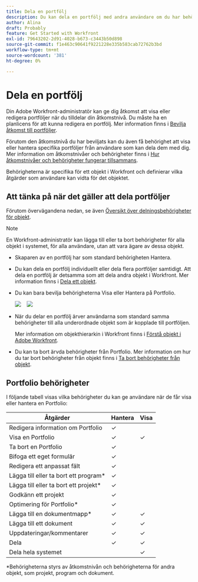 ```yaml
---
title: Dela en portfölj
description: Du kan dela en portfölj med andra användare om du har behörighet att komma åt den.
author: Alina
draft: Probably
feature: Get Started with Workfront
exl-id: 79643202-2d91-4028-b673-c3443b50d898
source-git-commit: f1e463c90641f9221228e335b583cab72762b3bd
workflow-type: tm+mt
source-wordcount: '381'
ht-degree: 0%

---
```


# Dela en portfölj

Din Adobe Workfront-administratör kan ge dig åtkomst att visa eller redigera portföljer när du tilldelar din åtkomstnivå. Du måste ha en planlicens för att kunna redigera en portfölj. Mer information finns i [Bevilja åtkomst till portföljer](../../administration-and-setup/add-users/configure-and-grant-access/grant-access-portfolios.md).

Förutom den åtkomstnivå du har beviljats kan du även få behörighet att visa eller hantera specifika portföljer från användare som kan dela dem med dig. Mer information om åtkomstnivåer och behörigheter finns i [Hur åtkomstnivåer och behörigheter fungerar tillsammans](../../administration-and-setup/add-users/access-levels-and-object-permissions/how-access-levels-permissions-work-together.md).

Behörigheterna är specifika för ett objekt i Workfront och definierar vilka åtgärder som användare kan vidta för det objektet.

## Att tänka på när det gäller att dela portföljer

Förutom övervägandena nedan, se även [Översikt över delningsbehörigheter för objekt](../../workfront-basics/grant-and-request-access-to-objects/sharing-permissions-on-objects-overview.md).

>[!NOTE]
>
>En Workfront-administratör kan lägga till eller ta bort behörigheter för alla objekt i systemet, för alla användare, utan att vara ägare av dessa objekt.

* Skaparen av en portfölj har som standard behörigheten Hantera.
* Du kan dela en portfölj individuellt eller dela flera portföljer samtidigt. Att dela en portfölj är detsamma som att dela andra objekt i Workfront. Mer information finns i [Dela ett objekt](../../workfront-basics/grant-and-request-access-to-objects/share-an-object.md).

* Du kan bara bevilja behörigheterna Visa eller Hantera på Portfolio.

  ![](assets/screen-shot-2014-01-23-at-12.45.15-pm.png)    ![](assets/screen-shot-2014-01-22-at-10.03.43-am-190x167.png)

* När du delar en portfölj ärver användarna som standard samma behörigheter till alla underordnade objekt som är kopplade till portföljen.

  Mer information om objekthierarkin i Workfront finns i [Förstå objekt i Adobe Workfront](../../workfront-basics/navigate-workfront/workfront-navigation/understand-objects.md).

* Du kan ta bort ärvda behörigheter från Portfolio. Mer information om hur du tar bort behörigheter från objekt finns i [Ta bort behörigheter från objekt](../../workfront-basics/grant-and-request-access-to-objects/remove-permissions-from-objects.md).

## Portfolio behörigheter

I följande tabell visas vilka behörigheter du kan ge användare när de får visa eller hantera en Portfolio:

| **Åtgärder** | **Hantera** | **Visa** |
|---|---|---|
| Redigera information om Portfolio | ✓ |   |
| Visa en Portfolio | ✓ | ✓ |
| Ta bort en Portfolio | ✓ |   |
| Bifoga ett eget formulär | ✓ |   |
| Redigera ett anpassat fält | ✓ |   |
| Lägga till eller ta bort ett program&#42; | ✓ |   |
| Lägga till eller ta bort ett projekt&#42; | ✓ |   |
| Godkänn ett projekt | ✓ |   |
| Optimering för Portfolio&#42; | ✓ |   |
| Lägga till en dokumentmapp&#42; | ✓ | ✓ |
| Lägga till ett dokument | ✓ | ✓ |
| Uppdateringar/kommentarer | ✓ | ✓ |
| Dela | ✓ | ✓ |
| Dela hela systemet |   | ✓ |

*Behörigheterna styrs av åtkomstnivån och behörigheterna för andra objekt, som projekt, program och dokument.
